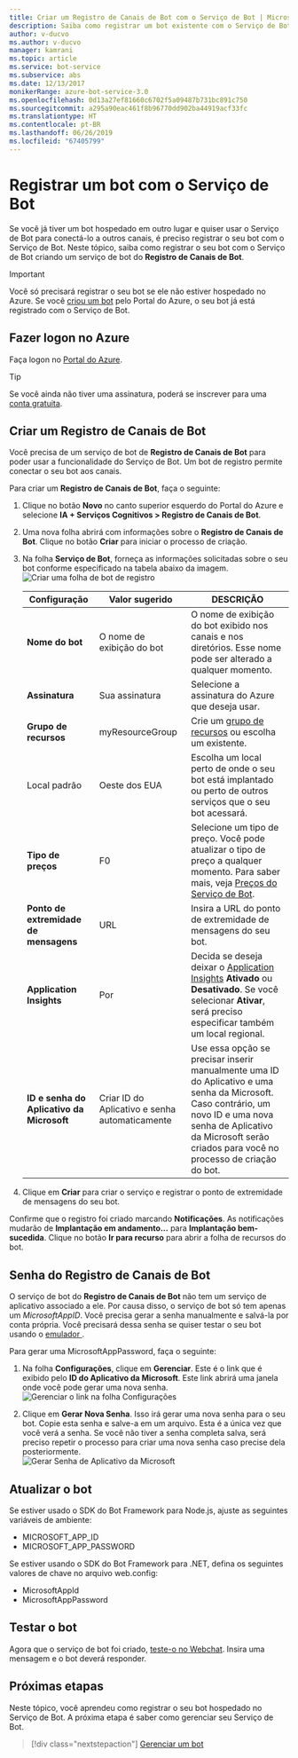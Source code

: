 ```yaml
---
title: Criar um Registro de Canais de Bot com o Serviço de Bot | Microsoft Docs
description: Saiba como registrar um bot existente com o Serviço de Bot.
author: v-ducvo
ms.author: v-ducvo
manager: kamrani
ms.topic: article
ms.service: bot-service
ms.subservice: abs
ms.date: 12/13/2017
monikerRange: azure-bot-service-3.0
ms.openlocfilehash: 0d13a27ef81660c6702f5a09487b731bc891c750
ms.sourcegitcommit: a295a90eac461f8b96770dd902ba44919acf33fc
ms.translationtype: HT
ms.contentlocale: pt-BR
ms.lasthandoff: 06/26/2019
ms.locfileid: "67405799"
---
```

# <a name="register-a-bot-with-bot-service"></a>Registrar um bot com o Serviço de Bot



Se você já tiver um bot hospedado em outro lugar e quiser usar o Serviço de Bot para conectá-lo a outros canais, é preciso registrar o seu bot com o Serviço de Bot. Neste tópico, saiba como registrar o seu bot com o Serviço de Bot criando um serviço de bot do **Registro de Canais de Bot**.

> [!IMPORTANT] 
> Você só precisará registrar o seu bot se ele não estiver hospedado no Azure. Se você [criou um bot](bot-service-quickstart.md) pelo Portal do Azure, o seu bot já está registrado com o Serviço de Bot.

## <a name="log-in-to-azure"></a>Fazer logon no Azure
Faça logon no [Portal do Azure](http://portal.azure.com).

> [!TIP]
> Se você ainda não tiver uma assinatura, poderá se inscrever para uma <a href="https://azure.microsoft.com/free/" target="_blank">conta gratuita</a>.

## <a name="create-a-bot-channels-registration"></a>Criar um Registro de Canais de Bot
Você precisa de um serviço de bot de **Registro de Canais de Bot** para poder usar a funcionalidade do Serviço de Bot. Um bot de registro permite conectar o seu bot aos canais.

Para criar um **Registro de Canais de Bot**, faça o seguinte:

1. Clique no botão **Novo** no canto superior esquerdo do Portal do Azure e selecione **IA + Serviços Cognitivos > Registro de Canais de Bot**. 

2. Uma nova folha abrirá com informações sobre o **Registro de Canais de Bot**. Clique no botão **Criar** para iniciar o processo de criação. 

3. Na folha **Serviço de Bot**, forneça as informações solicitadas sobre o seu bot conforme especificado na tabela abaixo da imagem.  <br/>
   ![Criar uma folha de bot de registro](~/media/azure-bot-quickstarts/registration-create-bot-service-blade.png)


   |                    Configuração                     |         Valor sugerido         |                                                                                                  DESCRIÇÃO                                                                                                  |
   |------------------------------------------------|---------------------------------|---------------------------------------------------------------------------------------------------------------------------------------------------------------------------------------------------------------|
   |           <strong>Nome do bot</strong>            |     O nome de exibição do bot     |                                                  O nome de exibição do bot exibido nos canais e nos diretórios. Esse nome pode ser alterado a qualquer momento.                                                  |
   |         <strong>Assinatura</strong>          |        Sua assinatura        |                                                                                Selecione a assinatura do Azure que deseja usar.                                                                                 |
   |        <strong>Grupo de recursos</strong>         |         myResourceGroup         |                                 Crie um [grupo de recursos](/azure/azure-resource-manager/resource-group-overview#resource-groups) ou escolha um existente.                                  |
   |                    Local padrão                    |             Oeste dos EUA             |                                                        Escolha um local perto de onde o seu bot está implantado ou perto de outros serviços que o seu bot acessará.                                                         |
   |         <strong>Tipo de preços</strong>          |               F0                |             Selecione um tipo de preço. Você pode atualizar o tipo de preço a qualquer momento. Para saber mais, veja [Preços do Serviço de Bot](https://azure.microsoft.com/pricing/details/bot-service/).              |
   |      <strong>Ponto de extremidade de mensagens</strong>       |               URL               |                                                                               Insira a URL do ponto de extremidade de mensagens do seu bot.                                                                                |
   |     <strong>Application Insights</strong>      |               Por                | Decida se deseja deixar o [Application Insights](bot-service-manage-analytics.md) <strong>Ativado</strong> ou <strong>Desativado</strong>. Se você selecionar <strong>Ativar</strong>, será preciso especificar também um local regional. |
   | <strong>ID e senha do Aplicativo da Microsoft</strong> | Criar ID do Aplicativo e senha automaticamente |              Use essa opção se precisar inserir manualmente uma ID do Aplicativo e uma senha da Microsoft. Caso contrário, um novo ID e uma nova senha de Aplicativo da Microsoft serão criados para você no processo de criação do bot.               |


4. Clique em **Criar** para criar o serviço e registrar o ponto de extremidade de mensagens do seu bot.

Confirme que o registro foi criado marcando **Notificações**. As notificações mudarão de **Implantação em andamento...** para **Implantação bem-sucedida**. Clique no botão **Ir para recurso** para abrir a folha de recursos do bot. 

## <a name="bot-channels-registration-password"></a>Senha do Registro de Canais de Bot

O serviço de bot do **Registro de Canais de Bot** não tem um serviço de aplicativo associado a ele. Por causa disso, o serviço de bot só tem apenas um *MicrosoftAppID*. Você precisa gerar a senha manualmente e salvá-la por conta própria. Você precisará dessa senha se quiser testar o seu bot usando o [emulador ](bot-service-debug-emulator.md).

Para gerar uma MicrosoftAppPassword, faça o seguinte:

1. Na folha **Configurações**, clique em **Gerenciar**. Este é o link que é exibido pelo **ID do Aplicativo da Microsoft**. Este link abrirá uma janela onde você pode gerar uma nova senha. <br/>
  ![Gerenciar o link na folha Configurações](~/media/azure-bot-quickstarts/registration-settings-manage-link.png)

2. Clique em **Gerar Nova Senha**. Isso irá gerar uma nova senha para o seu bot. Copie esta senha e salve-a em um arquivo. Esta é a única vez que você verá a senha. Se você não tiver a senha completa salva, será preciso repetir o processo para criar uma nova senha caso precise dela posteriormente. <br/>
  ![Gerar Senha de Aplicativo da Microsoft](~/media/azure-bot-quickstarts/registration-generate-app-password.png)

## <a name="update-the-bot"></a>Atualizar o bot

Se estiver usado o SDK do Bot Framework para Node.js, ajuste as seguintes variáveis de ambiente:

* MICROSOFT_APP_ID
* MICROSOFT_APP_PASSWORD

Se estiver usando o SDK do Bot Framework para .NET, defina os seguintes valores de chave no arquivo web.config:

* MicrosoftAppId
* MicrosoftAppPassword

## <a name="test-the-bot"></a>Testar o bot

Agora que o serviço de bot foi criado, [teste-o no Webchat](bot-service-manage-test-webchat.md). Insira uma mensagem e o bot deverá responder.

## <a name="next-steps"></a>Próximas etapas

Neste tópico, você aprendeu como registrar o seu bot hospedado no Serviço de Bot. A próxima etapa é saber como gerenciar seu Serviço de Bot.

> [!div class="nextstepaction"]
> [Gerenciar um bot](bot-service-manage-overview.md)


